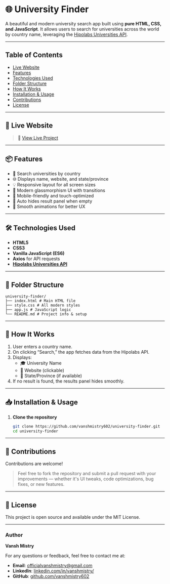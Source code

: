# 🌐 University Finder

A beautiful and modern university search app built using **pure HTML, CSS, and JavaScript**. It allows users to search for universities across the world by country name, leveraging the [Hipolabs Universities API](https://universities.hipolabs.com/).

---

## Table of Contents

- [Live Website](#live-website)
- [Features](#features)
- [Technologies Used](#technologies-used)
- [Folder Structure](#folder-structure)
- [How It Works](#how-it-works)
- [Installation & Usage](#installation-&-usage)
- [Contributions](#contributions)
- [License](#license)

---

## 🚀 Live Website

> 🔗 [View Live Project](https://vanshmistry602.github.io/university-finder)

---

## 📦 Features

- 🔎 Search universities by country
- 🌐 Displays name, website, and state/province
- 💡 Responsive layout for all screen sizes
- 🎨 Modern glassmorphism UI with transitions
- 📱 Mobile-friendly and touch-optimized
- 🧭 Auto hides result panel when empty
- 💫 Smooth animations for better UX

---

## 🛠️ Technologies Used

- **HTML5**
- **CSS3**
- **Vanilla JavaScript (ES6)**
- **Axios** for API requests
- **[Hipolabs Universities API](https://universities.hipolabs.com/)**

---

## 📁 Folder Structure

```
university-finder/
├── index.html # Main HTML file
├── style.css # All modern styles
├── app.js # JavaScript logic
└── README.md # Project info & setup
```

---

## 🧪 How It Works

1. User enters a country name.
2. On clicking “Search,” the app fetches data from the Hipolabs API.
3. Displays:
   - 🎓 University Name
   - 🔗 Website (clickable)
   - 📍 State/Province (if available)
4. If no result is found, the results panel hides smoothly.

---

## 📥 Installation & Usage

1. **Clone the repository**
   ```bash
   git clone https://github.com/vanshmistry602/university-finder.git
   cd university-finder
   ```

---

## 🤝 Contributions

Contributions are welcome!

> Feel free to fork the repository and submit a pull request with your improvements — whether it's UI tweaks, code optimizations, bug fixes, or new features.

---

## 📄 License

This project is open source and available under the MIT License.

---

### Author

**Vansh Mistry**

For any questions or feedback, feel free to contact me at:

- **Email**: [officialvanshmistry@gmail.com](mailto:officialvanshmistry@gmail.com)
- **LinkedIn**: [linkedin.com/in/vanshmistry/](https://www.linkedin.com/in/vanshmistry/)
- **GitHub**: [github.com/vanshmistry602](https://github.com/vanshmistry602)

